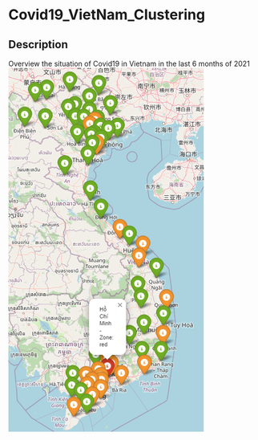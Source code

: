 # Covid19_VietNam_Clustering

## Description
Overview the situation of Covid19 in Vietnam in the last 6 months of 2021
![Last 6 months of 2021 Covid19 Clustering](map.PNG)

